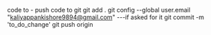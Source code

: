 code to - push code to git
git add .
git config --global user.email "kaliyappankishore9894@gmail.com" ---if asked for it
git commit -m 'to_do_change'
git push origin

